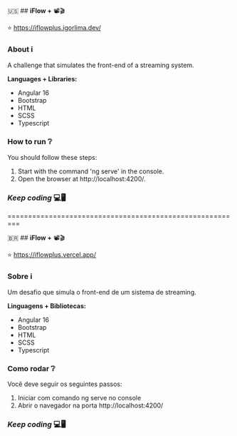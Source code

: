 🇺🇸 ## **iFlow +** 📽️🎬

⭐ https://iflowplus.igorlima.dev/

### About ℹ️

A challenge that simulates the front-end of a streaming system.

**Languages + Libraries:**

* Angular 16
* Bootstrap
* HTML
* SCSS
* Typescript

### How to run ❔

You should follow these steps:
1. Start with the command 'ng serve' in the console.
2. Open the browser at http://localhost:4200/.

### _Keep coding_ 💻🖥️

=========================================================

🇧🇷 ## **iFlow +** 📽️🎬

⭐ https://iflowplus.vercel.app/

### Sobre ℹ️

Um desafio que simula o front-end de um sistema de streaming.

**Linguagens + Bibliotecas:**
* Angular 16
* Bootstrap
* HTML
* SCSS
* Typescript

### Como rodar ❔

Você deve seguir os seguintes passos:
1. Iniciar com comando ng serve no console
2. Abrir o navegador na porta http://localhost:4200/

### _Keep coding_ 💻🖥️
